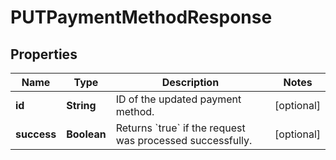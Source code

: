 

# PUTPaymentMethodResponse


## Properties

| Name | Type | Description | Notes |
|------------ | ------------- | ------------- | -------------|
|**id** | **String** | ID of the updated payment method.  |  [optional] |
|**success** | **Boolean** | Returns &#x60;true&#x60; if the request was processed successfully.  |  [optional] |



